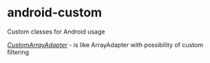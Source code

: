 android-custom
==============

Custom classes for Android usage

[*CustomArrayAdapter*](/src/omskscream/android/custom/CustomArrayAdapter.java "CustomArrayAdapter.java") - is like ArrayAdapter with possibility of custom filtering
